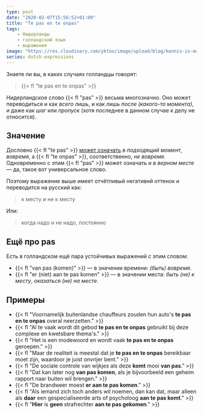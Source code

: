```yaml
---
type: post
date: "2020-02-07T15:56:52+01:00"
title: "Te pas en te onpas"
tags:
    - Нидерланды
    - голландский язык
    - выражения
image: "https://res.cloudinary.com/yktoo/image/upload/blog/kennis-is-macht.jpg"
series: dutch-expressions
---
```


Знаете ли вы, в каких случаях голландцы говорят:

> {{< fl "te pas en te onpas" >}}

Нидерландское слово {{< fl "pas" >}} весьма многозначно. Оно может переводиться и как *всего лишь*, и как *лишь после (какого-то момента)*, и даже как *шаг* или *пропуск* (хотя последнее в данном случае к делу не относится).

<!--more-->

## Значение

Дословно {{< fl "te pas" >}} [может означать](https://onzetaal.nl/taaladvies/te-pas-en-te-onpas/) *в подходящий момент*, *вовремя*, а {{< fl "te onpas" >}}, соответственно, *не вовремя*. Одновременно с этим {{< fl "pas" >}} может означать и *в верном месте* — да, такое вот универсальное слово.

Поэтому выражение выше имеет отчётливый негативнй оттенок и переводится на русский как:

> к месту и не к месту

Или:

> когда надо и не надо, постоянно

## Ещё про pas

Есть в голландском ещё пара устойчивых выражений с этим словом:

* {{< fl "van pas (komen)" >}} — в значении времени: *(быть) вовремя*.
* {{< fl "er (niet) aan te pas komen" >}} — в значении места: *быть (не) к месту*, *оказаться (не) на месте*.

## Примеры

* {{< fl "Voornamelijk buitenlandse chauffeurs zouden hun auto's **te pas en te onpas** overal neerzetten." >}}
* {{< fl "Al te vaak wordt dit gebod **te pas en te onpas** gebruikt bij deze complexe en kwetsbare thema's." >}}
* {{< fl "Het is een modewoord en wordt vaak **te pas en te onpas** geroepen." >}}
* {{< fl "Maar de realiteit is meestal dat je **te pas en te onpas** bereikbaar moet zijn, waardoor je juist onvrijer bent." >}}
* {{< fl "De sociale controle van wijkjes als deze **komt** mooi **van pas**." >}}
* {{< fl "Dat kan later nog **van pas komen**, als je bijvoorbeeld een geheim rapport naar buiten wil brengen." >}}
* {{< fl "De brandweer moest **er aan te pas komen**." >}}
* {{< fl "Als iemand zich toch anders wil noemen, dan kan dat, maar alleen als **daar** een gespecialiseerde arts of psycholoog **aan te pas komt**." >}}
* {{< fl "**Hier** is **geen** strafrechter **aan te pas gekomen**." >}}
